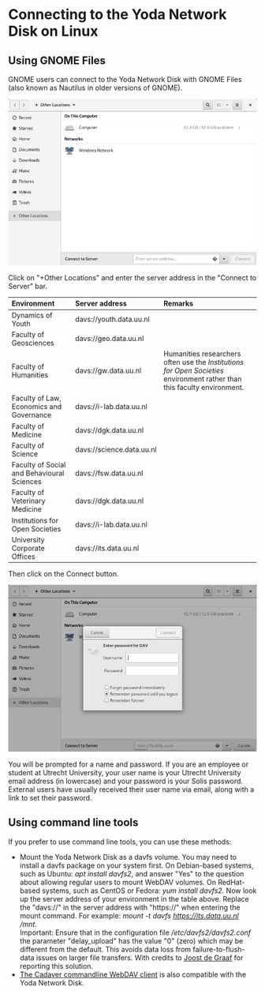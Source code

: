 # Connecting to the Yoda Network Disk on Linux

## Using GNOME Files

GNOME users can connect to the Yoda Network Disk with GNOME Files (also known as Nautilus in older versions of GNOME).

![alt text](screenshots/linux-connect-to-server.png "GNOME Files screenshot")

Click on "+Other Locations" and enter the server address in the "Connect to Server" bar.

| Environment          | Server address | Remarks                  |
|:-------------------- |:------------|:-------------------------|
| Dynamics of Youth    | davs://youth.data.uu.nl | |
| Faculty of Geosciences | davs://geo.data.uu.nl | |
| Faculty of Humanities  | davs://gw.data.uu.nl | Humanities researchers often use the _Institutions for Open Societies_ environment rather than this faculty environment. |
| Faculty of Law, Economics and Governance | davs://i-lab.data.uu.nl | |
| Faculty of Medicine    | davs://dgk.data.uu.nl | |
| Faculty of Science     | davs://science.data.uu.nl | |
| Faculty of Social and Behavioural Sciences | davs://fsw.data.uu.nl | |
| Faculty of Veterinary Medicine | davs://dgk.data.uu.nl | |
| Institutions for Open Societies | davs://i-lab.data.uu.nl | |
| University Corporate Offices    | davs://its.data.uu.nl  | |

Then click on the Connect button.

![alt text](screenshots/linux-enter-password.png "GNOME Files password dialog screenshot")

You will be prompted for a name and password.
If you are an employee or student at Utrecht University, your user name is your Utrecht University email address (in lowercase) and your password
is your Solis password.  External users have usually received their user name via email, along with a link to set their password.

## Using command line tools

If you prefer to use command line tools, you can use these methods:
- Mount the Yoda Network Disk as a davfs volume. You may need to install a davfs package on your system first. On Debian-based systems, such as Ubuntu: _apt install davfs2_, and answer "Yes" to the question about allowing regular users to mount WebDAV volumes. On RedHat-based systems, such as CentOS or Fedora: _yum install davfs2_. Now look up the server address of your environment in the table above.  Replace the "davs://" in the server address with "https://" when entering the mount command. For example: _mount -t davfs https://its.data.uu.nl /mnt_.  
Important: Ensure that in the configuration file _/etc/davfs2/davfs2.conf_ the parameter "delay_upload" has the value "0" (zero) which may be different from the default. This avoids data loss from failure-to-flush-data issues on larger file transfers. With credits to [Joost de Graaf](https://www.uu.nl/medewerkers/JdeGraaf) for reporting this solution.
- [The Cadaver commandline WebDAV client](http://www.webdav.org/cadaver/) is also compatible with the Yoda Network Disk.

